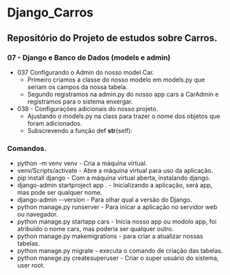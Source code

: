 # Django_Carros
## Repositório do Projeto de estudos sobre Carros.
### 07 - Django e Banco de Dados (models e admin)
- 037 Configurando o Admin do nosso model Car.
    - Primeiro criamos a classe do nosso modelo em models.py que seriam os campos da nossa tabela.
    - Segundo registramos na admin.py do nosso app cars a CarAdmin e registramos para o sistema enxergar.
- 038 - Configurações adicionais do nosso projeto.
    - Ajustando o models.py na class para trazer o nome dos objetos que foram adicionados.
    - Subscrevendo a função def __str__(self):

### Comandos.
- python -m venv venv - Cria a máquina virtual.
- venv/Scripts/activate - Abre a máquina virtual para uso da aplicação.
- pip install django - Com a máquina virtual aberta, instalando django.
- django-admin startproject app . - Inicializando a aplicação, será app, mas pode ser qualquer nome.
- django-admin --version - Para olhar qual a versão do Django.
- python manage.py runserver - Para inicar a aplicação no servidor web ou navegador.
- python manage.py startapp cars - Inicia nosso app ou modolo app, foi atribuido o nome cars, mas poderia ser qualquer outro.
- python manage.py makemigrations - para criar a atualizar nossas tabelas.
- python manage.py migrate - executa o comando de criação das tabelas.
- python manege.py createsuperuser - Criar o super usuário do sistema, user root.